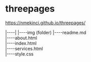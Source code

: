# threepages
https://nmekinci.github.io/threepages/


   |----|
        |----img (folder)
        |----readme.md  
        |----about.html   
        |----index.html  
        |----services.html 		
        |----style.css

